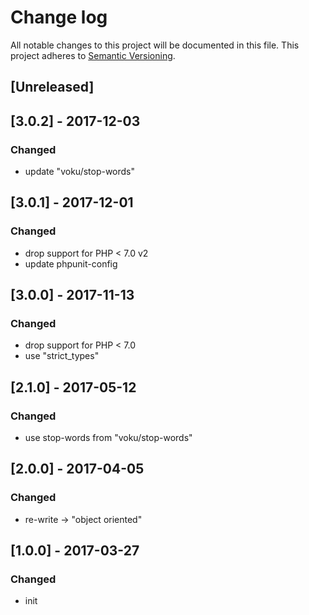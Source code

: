 # Change log
All notable changes to this project will be documented in this file.
This project adheres to [Semantic Versioning](http://semver.org/).

## [Unreleased]

## [3.0.2] - 2017-12-03
### Changed
- update "voku/stop-words"

## [3.0.1] - 2017-12-01
### Changed
- drop support for PHP < 7.0 v2 
- update phpunit-config

## [3.0.0] - 2017-11-13
### Changed
- drop support for PHP < 7.0
- use "strict_types"

## [2.1.0] - 2017-05-12
### Changed
- use stop-words from "voku/stop-words"

## [2.0.0] - 2017-04-05
### Changed
- re-write -> "object oriented"

## [1.0.0] - 2017-03-27
### Changed
- init 

